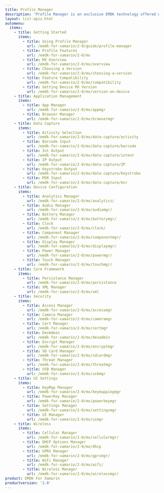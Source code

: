 ```yaml
---
title: Profile Manager
description: 'Profile Manager is an exclusive EMDK technology offered within your IDE, providing a GUI based development tool. This allows you to write fewer lines of code resulting in reduced development time, effort and errors.'
layout: list-apis.html
automenu:
  items:
    - title: Getting Started
      items:
        - title: Using Profile Manager
          url: /emdk-for-xamarin/2-0/guide/profile-manager
        - title: Profile Features
          url: /emdk-for-xamarin/2-0/mx
        - title: MX Overview
          url: /emdk-for-xamarin/2-0/mx/overview
        - title: Choosing a Version
          url: /emdk-for-xamarin/2-0/mx/choosing-a-version
        - title: Feature Compatibility
          url: /emdk-for-xamarin/2-0/mx/compatibility
        - title: Getting Device MX Version
          url: /emdk-for-xamarin/2-0/mx/version-on-device
    - title: Application Management
      items:
        - title: App Manager
          url: /emdk-for-xamarin/2-0/mx/appmgr
        - title: Browser Manager
          url: /emdk-for-xamarin/2-0/mx/browsermgr
    - title: Data Capture
      items:
        - title: Activity Selection
          url: /emdk-for-xamarin/2-0/mx/data-capture/activity
        - title: Barcode Input
          url: /emdk-for-xamarin/2-0/mx/data-capture/barcode
        - title: Int Output
          url: /emdk-for-xamarin/2-0/mx/data-capture/intent
        - title: IP Output
          url: /emdk-for-xamarin/2-0/mx/data-capture/IP
        - title: Keystroke Output
          url: /emdk-for-xamarin/2-0/mx/data-capture/keystroke
        - title: MSR Input
          url: /emdk-for-xamarin/2-0/mx/data-capture/msr
    - title: Device Configuration
      items:
        - title: Analytics Manager
          url: /emdk-for-xamarin/2-0/mx/analytics/
        - title: Audio Manager
          url: /emdk-for-xamarin/2-0/mx/audiomgr/
        - title: Battery Manager
          url: /emdk-for-xamarin/2-0/mx/batterymgr/
        - title: Clock
          url: /emdk-for-xamarin/2-0/mx/clock/
        - title: Component Manager
          url: /emdk-for-xamarin/2-0/mx/componentmgr/
        - title: Display Manager
          url: /emdk-for-xamarin/2-0/mx/displaymgr/
        - title: Power Manager
          url: /emdk-for-xamarin/2-0/mx/powermgr/
        - title: Touch Manager
          url: /emdk-for-xamarin/2-0/mx/touchmgr/
    - title: Core Framework
      items:
        - title: Persistance Manager
          url: /emdk-for-xamarin/2-0/mx/persistance
        - title: XML Manager
          url: /emdk-for-xamarin/2-0/mx/xml
    - title: Security
      items:
        - title: Access Manager
          url: /emdk-for-xamarin/2-0/mx/accessmgr
        - title: Camera Manager
          url: /emdk-for-xamarin/2-0/mx/cameramgr
        - title: Cert Manager
          url: /emdk-for-xamarin/2-0/mx/certmgr
        - title: DevAdmin
          url: /emdk-for-xamarin/2-0/mx/devadmin
        - title: Encrypt Manager
          url: /emdk-for-xamarin/2-0/mx/encryptmgr
        - title: SD Card Manager
          url: /emdk-for-xamarin/2-0/mx/sdcardmgr
        - title: Threat Manager
          url: /emdk-for-xamarin/2-0/mx/threatmgr
        - title: USB Manager
          url: /emdk-for-xamarin/2-0/mx/usbmgr
    - title: UI Settings
      items:
        - title: KeyMap Manager
          url: /emdk-for-xamarin/2-0/mx/keymappingmgr
        - title: PowerKey Manager
          url: /emdk-for-xamarin/2-0/mx/powerkeymgr
        - title: Settings Manager
          url: /emdk-for-xamarin/2-0/mx/settingsmgr
        - title: UI Manager
          url: /emdk-for-xamarin/2-0/mx/uimgr
    - title: Wireless
      items:
        - title: Cellular Manager
          url: /emdk-for-xamarin/2-0/mx/cellularmgr/
        - title: DHCP Options Manager
          url: /emdk-for-xamarin/2-0/mx/dhcp
        - title: GPRS Manager
          url: /emdk-for-xamarin/2-0/mx/gprsmgr/
        - title: WiFi Manager
          url: /emdk-for-xamarin/2-0/mx/wifi/
        - title: Wireless Manager
          url: /emdk-for-xamarin/2-0/mx/wirelessmgr/
product: EMDK For Xamarin
productversion: '2.0'
---
```











